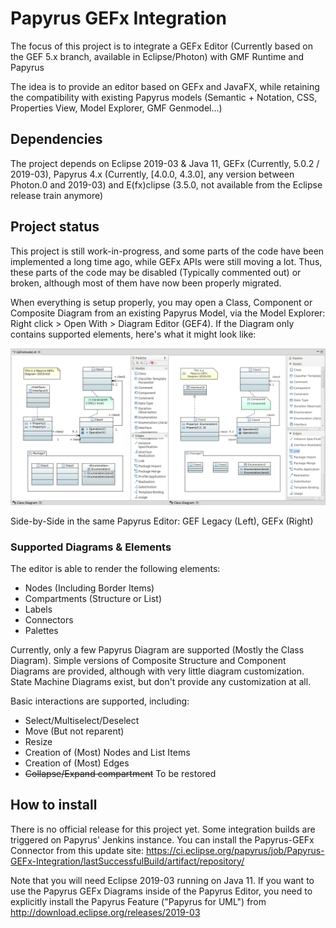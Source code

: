# Papyrus GEFx Integration

The focus of this project is to integrate a GEFx Editor (Currently based on the GEF 5.x branch, available in Eclipse/Photon) with GMF Runtime and Papyrus

The idea is to provide an editor based on GEFx and JavaFX, while retaining the compatibility with existing Papyrus models (Semantic + Notation, CSS, Properties View, Model Explorer, GMF Genmodel...)

## Dependencies

The project depends on Eclipse 2019-03 & Java 11, GEFx (Currently, 5.0.2 / 2019-03), Papyrus 4.x (Currently, [4.0.0, 4.3.0], any version between Photon.0 and 2019-03) and E(fx)clipse (3.5.0, not available from the Eclipse release train anymore)

## Project status

This project is still work-in-progress, and some parts of the code have been implemented a long time ago, while GEFx APIs were still moving a lot. Thus, these parts of the code may be disabled (Typically commented out) or broken, although most of them have now been properly migrated.

When everything is setup properly, you may open a Class, Component or Composite Diagram from an existing Papyrus Model, via the Model Explorer: Right click > Open With > Diagram Editor (GEF4). If the Diagram only contains supported elements, here's what it might look like:

![GEF Legacy vs GEFx-GMF](images/GEF3-GMF%20vs%20GEFx-GMF%202019-03.png)

Side-by-Side in the same Papyrus Editor: GEF Legacy (Left), GEFx (Right)

### Supported Diagrams & Elements

The editor is able to render the following elements:

- Nodes (Including Border Items)
- Compartments (Structure or List)
- Labels
- Connectors
- Palettes

Currently, only a few Papyrus Diagram are supported (Mostly the Class Diagram). Simple versions of Composite Structure and Component Diagrams are provided, although with very little diagram customization. State Machine Diagrams exist, but don't provide any customization at all. 

Basic interactions are supported, including:

- Select/Multiselect/Deselect
- Move (But not reparent)
- Resize
- Creation of (Most) Nodes and List Items
- Creation of (Most) Edges
- ~~Collapse/Expand compartment~~ To be restored

## How to install

There is no official release for this project yet. Some integration builds are triggered on Papyrus' Jenkins instance. You can install the Papyrus-GEFx Connector from this update site: https://ci.eclipse.org/papyrus/job/Papyrus-GEFx-Integration/lastSuccessfulBuild/artifact/repository/

Note that you will need Eclipse 2019-03 running on Java 11. If you want to use the Papyrus GEFx Diagrams inside of the Papyrus Editor, you need to explicitly install the Papyrus Feature ("Papyrus for UML") from http://download.eclipse.org/releases/2019-03
